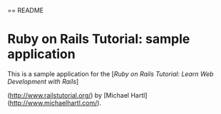 == README

# Ruby on Rails Tutorial: sample application

This is a sample application for the [*Ruby on Rails Tutorial: 
Learn Web Development with Rails*]

(http://www.railstutorial.org/)
by [Michael Hartl] (http://www.michaelhartl.com/).
